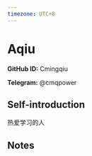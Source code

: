 ```yaml
---
timezone: UTC+8
---
```


# Aqiu

**GitHub ID:** Cmingqiu

**Telegram:** @cmqpower

## Self-introduction

热爱学习的人

## Notes

<!-- Content_START -->


<!-- Content_END -->
